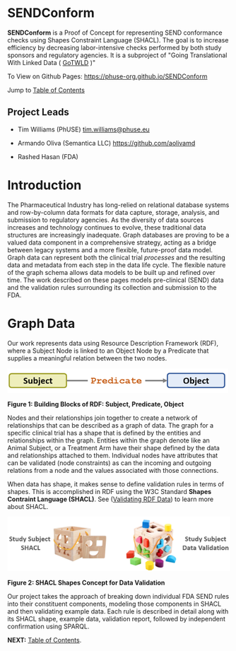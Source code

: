 # SENDConform

**SENDConform** is a Proof of Concept for representing SEND conformance checks using Shapes Constraint Language (SHACL). The goal is to increase efficiency by decreasing labor-intensive checks performed by both study sponsors and regulatory agencies. It is a subproject of "Going Translational With Linked Data ( [GoTWLD](<https://github.com/phuse-org/CTDasRDF>) )"

To View on Github Pages:  https://phuse-org.github.io/SENDConform

Jump to [Table of Contents](doc/TableOfContents.md)

## Project Leads

* Tim Williams (PhUSE) <tim.williams@phuse.eu>

* Armando Oliva (Semantica LLC) <https://github.com/aolivamd>

* Rashed Hasan (FDA)

# Introduction

The Pharmaceutical Industry has long-relied on relational database systems and row-by-column data formats for data capture, storage, analysis, and submission to regulatory agencies. As the diversity of data sources increases and technology continues to evolve, these traditional data structures are increasingly inadequate. Graph databases are proving to be a valued data component in a comprehensive strategy, acting as a bridge between legacy systems and a more flexible, future-proof data model. Graph data can represent both the clinical trial *processes* and the resulting data and metadata from each step in the data life cycle. The flexible nature of the graph schema allows data models to be built up and refined over time. The work described on these pages models pre-clinical (SEND) data and the validation rules surrounding its collection and submission to the FDA.

# Graph Data
Our work represents data using Resource Description Framework (RDF), where a Subject Node is linked to an Object Node by a Predicate that supplies a meaningful relation between the two nodes.

<img src="doc/images/SubjectPredicateObject.PNG" width=500/>

**Figure 1: Building Blocks of RDF: Subject, Predicate, Object**


Nodes and their relationships join together to create a network of relationships that can be described as a graph of data. The graph for a specific clinical trial has a shape that is defined by the entities and relationships within the graph. Entities within the graph denote like an Animal Subject, or a Treatment Arm have their shape defined by the data and relationships attached to them. Individual nodes have attributes that can be validated (node constraints) as can the incoming and outgoing relations from a node and the values associated with those connections.

When data has shape, it makes sense to define validation rules in terms of shapes. This is accomplished in RDF using the W3C Standard **Shapes Contraint Language (SHACL)**.  See ([Validating RDF Data](<https://book.validatingrdf.com/>)) to learn more about SHACL. 



<img src="doc/images/SHACLShapeConcept.PNG"/>

**Figure 2: SHACL Shapes Concept for Data Validation**


Our project takes the approach of breaking down individual FDA SEND rules into their constituent components, modeling those components in  SHACL and then validating example data. Each rule is described in detail along with its SHACL shape, example data, validation report, followed by independent confirmation using SPARQL.


<b>NEXT:</b> [Table of Contents](doc/TableOfContents.md).


